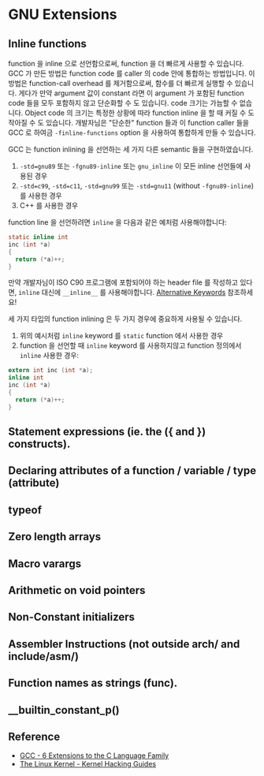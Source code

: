 # GNU Extensions
## Inline functions
function 을 inline 으로 선언함으로써, function 을 더 빠르게 사용할 수 있습니다. GCC 가 만든 방법은 function code 를 caller 의 code 안에 통합하는 방법입니다. 이 방법은 function-call overhead 를 제거함으로써, 함수를 더 빠르게 실행할 수 있습니다. 게다가 만약 argument 값이 constant 라면 이 argument 가 포함된 function code 들을 모두 포함하지 않고 단순화할 수 도 있습니다. code 크기는 가늠할 수 없습니다. Object code 의 크기는 특정한 상황에 따라 function inline 을 할 때 커질 수 도 작아질 수 도 있습니다. 개발자님은 "단순한" function 들과 이 function caller 들을 GCC 로 하여금 `-finline-functions` option 을 사용하여 통합하게 만들 수 있습니다.

GCC 는 function inlining 을 선언하는 세 가지 다른 semantic 들을 구현하였습니다.
1. `-std=gnu89` 또는 `-fgnu89-inline` 또는 `gnu_inline` 이 모든 inline 선언들에 사용된 경우
2. `-std=c99`, `-std=c11`, `-std=gnu99` 또는 `-std=gnu11` (without `-fgnu89-inline`) 를 사용한 경우
3. C++ 를 사용한 경우

function line 을 선언하려면 `inline` 을 다음과 같은 예처럼 사용해야합니다:
```c
static inline int
inc (int *a)
{
  return (*a)++;
}
```

만약 개발자님이 ISO C90 프로그램에 포함되어야 하는 header file 를 작성하고 있다면, `inline` 대신에 `__inline__` 를 사용해야합니다. [Alternative Keywords](https://gcc.gnu.org/onlinedocs/gcc-7.4.0/gcc/Alternate-Keywords.html#Alternate-Keywords) 참조하세요!

세 가지 타입의 function inlining 은 두 가지 경우에 중요하게 사용될 수 있습니다.
1. 위의 예시처럼 `inline` keyword 를 `static` function 에서 사용한 경우
2. function 을 선언할 때 `inline` keyword 를 사용하지않고 function 정의에서 `inline` 사용한 경우:
  ```c
  extern int inc (int *a);
  inline int
  inc (int *a)
  {
    return (*a)++;  
  }
  ```




## Statement expressions (ie. the ({ and }) constructs).
## Declaring attributes of a function / variable / type (__attribute__)
## typeof
## Zero length arrays
## Macro varargs
## Arithmetic on void pointers
## Non-Constant initializers
## Assembler Instructions (not outside arch/ and include/asm/)
## Function names as strings (__func__).
## __builtin_constant_p()




## Reference
* [GCC - 6 Extensions to the C Language Family](https://gcc.gnu.org/onlinedocs/gcc-7.4.0/gcc/#toc-Extensions-to-the-C-Language-Family)
* [The Linux Kernel - Kernel Hacking Guides](https://www.kernel.org/doc/html/latest/kernel-hacking/hacking.html#gnu-extensions)
